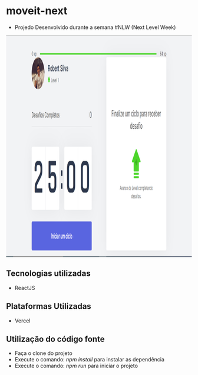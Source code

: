# moveit-next
- Projedo Desenvolvido durante a semana #NLW (Next Level Week)

<a href="https://move-it-aih37fd35-robertsilva4.vercel.app"><img src="https://github.com/robertsilva4/moveit-next/blob/main/move-it.png" width="1200" height="600"></img></a>
## Tecnologias utilizadas
- ReactJS

## Plataformas Utilizadas
- Vercel

## Utilização do código fonte
- Faça o clone do projeto
- Execute o comando: *npm install* para instalar as dependência
- Execute o comando: *npm run* para iniciar o projeto
